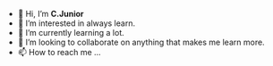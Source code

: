 - 👋 Hi, I’m **C.Junior**
- 👀 I’m interested in always learn.
- 🌱 I’m currently learning a lot.
- 💞️ I’m looking to collaborate on anything that makes me learn more.
- 📫 How to reach me ...

<!---
Clar-Junior/Clar-Junior is a ✨ special ✨ repository because its `README.md` (this file) appears on your GitHub profile.
You can click the Preview link to take a look at your changes.
--->
